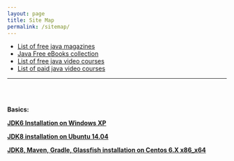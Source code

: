 ```yaml
---
layout: page
title: Site Map
permalink: /sitemap/
---
```



<ul>


<li><a href="/library/magazines/java_magazine/">List of free java magazines</a></li>
<li><a href="http://javadev.org/jekyll/update/2015/03/07/java-free-ebooks-collection.html">Java Free eBooks collection</a></li>
<li><a href="http://javadev.org/jekyll/update/2015/02/15/java-free-video-courses-collection.html">List of free java video courses</a></li>
<li><a href="http://javadev.org/jekyll/update/2015/02/15/java-paid-video-courses-collection.html">List of paid java video courses</a></li>


</ul>


___


<br/><br/>

**Basics:**


<strong><a href="/java_basics/installation/jdk/6/windows/xp/">JDK6 Installation on Windows XP</a></strong>


<strong><a href="/java_basics/installation/jdk/8/linux/ubuntu/14.04/x86_x64/">JDK8 installation on Ubuntu 14.04</a></strong>


<strong><a href="/java_basics/installation/jdk/8/linux/centos/6/x86_x64/">JDK8, Maven, Gradle, Glassfish installation on Centos 6.X x86_x64</a></strong>
